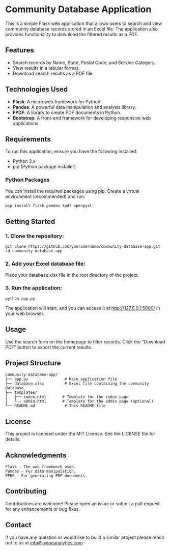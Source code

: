 # Community Database Application

This is a simple Flask web application that allows users to search and view community database records stored in an Excel file. The application also provides functionality to download the filtered results as a PDF.

## Features

- Search records by Name, State, Postal Code, and Service Category.
- View results in a tabular format.
- Download search results as a PDF file.

## Technologies Used

- **Flask**: A micro web framework for Python.
- **Pandas**: A powerful data manipulation and analysis library.
- **FPDF**: A library to create PDF documents in Python.
- **Bootstrap**: A front-end framework for developing responsive web applications.

## Requirements

To run this application, ensure you have the following installed:

- Python 3.x
- pip (Python package installer)

### Python Packages

You can install the required packages using pip. Create a virtual environment (recommended) and run:

```bash
pip install flask pandas fpdf openpyxl
```

## Getting Started

### 1. Clone the repository:

```
git clone https://github.com/yourusername/community-database-app.git
cd community-database-app
```

### 2. Add your Excel database file:

Place your database.xlsx file in the root directory of the project.

### 3. Run the application:

```
python app.py
```

The application will start, and you can access it at http://127.0.0.1:5000/ in your web browser.

## Usage

Use the search form on the homepage to filter records.
Click the "Download PDF" button to export the current results.

## Project Structure

```
community-database-app/
├── app.py                # Main application file
├── database.xlsx         # Excel file containing the community database
├── templates/
│   ├── index.html       # Template for the index page
│   └── admin.html       # Template for the admin page (optional)
└── README.md             # This README file
```

## License

This project is licensed under the MIT License. See the LICENSE file for details.

## Acknowledgments

    Flask - The web framework used.
    Pandas - For data manipulation.
    FPDF - For generating PDF documents.


## Contributing

Contributions are welcome! Please open an issue or submit a pull request for any enhancements or bug fixes.

## Contact

if you have any question or would like to build a similar project please reach out to us at info@avionanalytics.com

